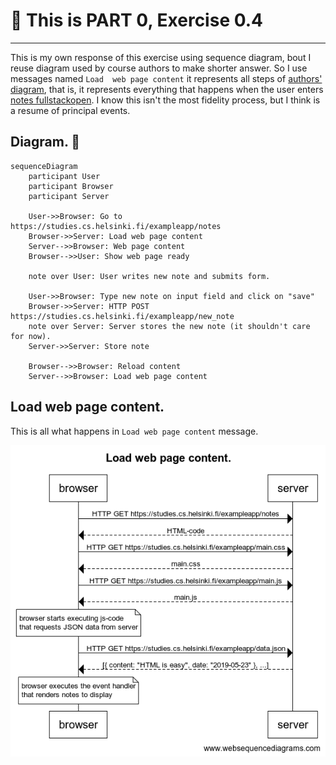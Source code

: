 # 📒 **This is PART 0, Exercise 0.4**

---

This is my own response of this exercise using sequence diagram, bout I reuse diagram used by course authors to make shorter answer. So I use messages named `Load  web page content` it represents all steps of [authors' diagram](https://fullstackopen.com/es/part0/fundamentos_de_las_aplicaciones_web#cargando-una-pagina-que-contiene-java-script-revisada), that is, it represents everything that happens when the user enters [notes fullstackopen](https://studies.cs.helsinki.fi/exampleapp/notes). I know this isn't the most fidelity process, but I think is a resume of principal events.

## **Diagram.** 🔽

```mermaid
sequenceDiagram
    participant User
    participant Browser
    participant Server

    User->>Browser: Go to https://studies.cs.helsinki.fi/exampleapp/notes
    Browser->>Server: Load web page content
    Server-->>Browser: Web page content
    Browser-->>User: Show web page ready

    note over User: User writes new note and submits form.
    
    User->>Browser: Type new note on input field and click on "save"
    Browser->>Server: HTTP POST https://studies.cs.helsinki.fi/exampleapp/new_note
    note over Server: Server stores the new note (it shouldn't care for now).
    Server->>Server: Store note

    Browser-->>Browser: Reload content
    Server-->>Browser: Load web page content
```

## **Load web page content.**

This is all what happens in `Load web page content` message.

![Alt text](img/FullStackOpenSequenceDiagram.png)
